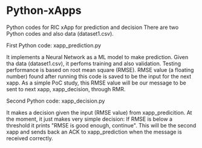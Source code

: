 # Python-xApps
Python codes  for RIC xApp for prediction and decision
There are two Python codes and also data (dataset1.csv).

First Python code: xapp_prediction.py 

It implements a Neural Network as a ML model to make prediction. Given tha data (dataset1.csv), it perfoms training and also validation. 
Testing performance is based on root mean square (RMSE). RMSE value (a floating number) found after running this code is saved  to be the input for the next xapp. As a simple PoC study, this RMSE value will be our message to be sent to next xapp, xapp_decision,  through RMR.  

Second Python code: xapp_decision.py 

It makes a decision given the input (RMSE value) from xapp_predicition. At the moment, it just makes very simple decision: If RMSE is below a threshold it prints "RMSE is good enough, continue". This will be the second xapp and sends back an ACK to xapp_prediction when the message is received correctly. 
